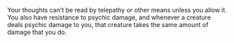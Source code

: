 Your thoughts can't be read by telepathy or other means unless you allow it. You also have resistance to psychic damage, and whenever a creature deals psychic damage to you, that creature takes the same amount of damage that you do.